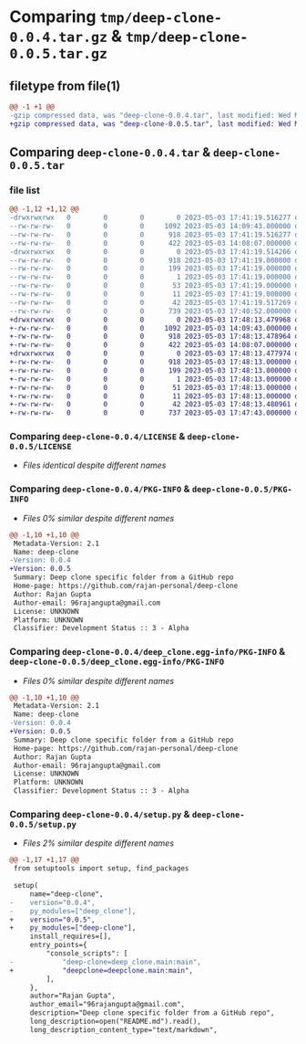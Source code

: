 # Comparing `tmp/deep-clone-0.0.4.tar.gz` & `tmp/deep-clone-0.0.5.tar.gz`

## filetype from file(1)

```diff
@@ -1 +1 @@
-gzip compressed data, was "deep-clone-0.0.4.tar", last modified: Wed May  3 17:41:19 2023, max compression
+gzip compressed data, was "deep-clone-0.0.5.tar", last modified: Wed May  3 17:48:13 2023, max compression
```

## Comparing `deep-clone-0.0.4.tar` & `deep-clone-0.0.5.tar`

### file list

```diff
@@ -1,12 +1,12 @@
-drwxrwxrwx   0        0        0        0 2023-05-03 17:41:19.516277 deep-clone-0.0.4/
--rw-rw-rw-   0        0        0     1092 2023-05-03 14:09:43.000000 deep-clone-0.0.4/LICENSE
--rw-rw-rw-   0        0        0      918 2023-05-03 17:41:19.516277 deep-clone-0.0.4/PKG-INFO
--rw-rw-rw-   0        0        0      422 2023-05-03 14:08:07.000000 deep-clone-0.0.4/README.md
-drwxrwxrwx   0        0        0        0 2023-05-03 17:41:19.514266 deep-clone-0.0.4/deep_clone.egg-info/
--rw-rw-rw-   0        0        0      918 2023-05-03 17:41:19.000000 deep-clone-0.0.4/deep_clone.egg-info/PKG-INFO
--rw-rw-rw-   0        0        0      199 2023-05-03 17:41:19.000000 deep-clone-0.0.4/deep_clone.egg-info/SOURCES.txt
--rw-rw-rw-   0        0        0        1 2023-05-03 17:41:19.000000 deep-clone-0.0.4/deep_clone.egg-info/dependency_links.txt
--rw-rw-rw-   0        0        0       53 2023-05-03 17:41:19.000000 deep-clone-0.0.4/deep_clone.egg-info/entry_points.txt
--rw-rw-rw-   0        0        0       11 2023-05-03 17:41:19.000000 deep-clone-0.0.4/deep_clone.egg-info/top_level.txt
--rw-rw-rw-   0        0        0       42 2023-05-03 17:41:19.517269 deep-clone-0.0.4/setup.cfg
--rw-rw-rw-   0        0        0      739 2023-05-03 17:40:52.000000 deep-clone-0.0.4/setup.py
+drwxrwxrwx   0        0        0        0 2023-05-03 17:48:13.479968 deep-clone-0.0.5/
+-rw-rw-rw-   0        0        0     1092 2023-05-03 14:09:43.000000 deep-clone-0.0.5/LICENSE
+-rw-rw-rw-   0        0        0      918 2023-05-03 17:48:13.478964 deep-clone-0.0.5/PKG-INFO
+-rw-rw-rw-   0        0        0      422 2023-05-03 14:08:07.000000 deep-clone-0.0.5/README.md
+drwxrwxrwx   0        0        0        0 2023-05-03 17:48:13.477974 deep-clone-0.0.5/deep_clone.egg-info/
+-rw-rw-rw-   0        0        0      918 2023-05-03 17:48:13.000000 deep-clone-0.0.5/deep_clone.egg-info/PKG-INFO
+-rw-rw-rw-   0        0        0      199 2023-05-03 17:48:13.000000 deep-clone-0.0.5/deep_clone.egg-info/SOURCES.txt
+-rw-rw-rw-   0        0        0        1 2023-05-03 17:48:13.000000 deep-clone-0.0.5/deep_clone.egg-info/dependency_links.txt
+-rw-rw-rw-   0        0        0       51 2023-05-03 17:48:13.000000 deep-clone-0.0.5/deep_clone.egg-info/entry_points.txt
+-rw-rw-rw-   0        0        0       11 2023-05-03 17:48:13.000000 deep-clone-0.0.5/deep_clone.egg-info/top_level.txt
+-rw-rw-rw-   0        0        0       42 2023-05-03 17:48:13.480961 deep-clone-0.0.5/setup.cfg
+-rw-rw-rw-   0        0        0      737 2023-05-03 17:47:43.000000 deep-clone-0.0.5/setup.py
```

### Comparing `deep-clone-0.0.4/LICENSE` & `deep-clone-0.0.5/LICENSE`

 * *Files identical despite different names*

### Comparing `deep-clone-0.0.4/PKG-INFO` & `deep-clone-0.0.5/PKG-INFO`

 * *Files 0% similar despite different names*

```diff
@@ -1,10 +1,10 @@
 Metadata-Version: 2.1
 Name: deep-clone
-Version: 0.0.4
+Version: 0.0.5
 Summary: Deep clone specific folder from a GitHub repo
 Home-page: https://github.com/rajan-personal/deep-clone
 Author: Rajan Gupta
 Author-email: 96rajangupta@gmail.com
 License: UNKNOWN
 Platform: UNKNOWN
 Classifier: Development Status :: 3 - Alpha
```

### Comparing `deep-clone-0.0.4/deep_clone.egg-info/PKG-INFO` & `deep-clone-0.0.5/deep_clone.egg-info/PKG-INFO`

 * *Files 0% similar despite different names*

```diff
@@ -1,10 +1,10 @@
 Metadata-Version: 2.1
 Name: deep-clone
-Version: 0.0.4
+Version: 0.0.5
 Summary: Deep clone specific folder from a GitHub repo
 Home-page: https://github.com/rajan-personal/deep-clone
 Author: Rajan Gupta
 Author-email: 96rajangupta@gmail.com
 License: UNKNOWN
 Platform: UNKNOWN
 Classifier: Development Status :: 3 - Alpha
```

### Comparing `deep-clone-0.0.4/setup.py` & `deep-clone-0.0.5/setup.py`

 * *Files 2% similar despite different names*

```diff
@@ -1,17 +1,17 @@
 from setuptools import setup, find_packages
 
 setup(
     name="deep-clone",
-    version="0.0.4",
-    py_modules=["deep_clone"],
+    version="0.0.5",
+    py_modules=["deep-clone"],
     install_requires=[],
     entry_points={
         "console_scripts": [
-            "deep-clone=deep_clone.main:main",
+            "deepclone=deepclone.main:main",
         ],
     },
     author="Rajan Gupta",
     author_email="96rajangupta@gmail.com",
     description="Deep clone specific folder from a GitHub repo",
     long_description=open("README.md").read(),
     long_description_content_type="text/markdown",
```

